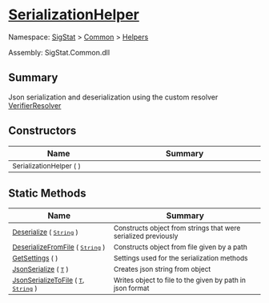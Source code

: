 # [SerializationHelper](./SerializationHelper.md)

Namespace: [SigStat]() > [Common](./../README.md) > [Helpers](./README.md)

Assembly: SigStat.Common.dll

## Summary
Json serialization and deserialization using the custom resolver  [VerifierResolver](https://github.com/hargitomi97/sigstat/blob/master/docs/md/SigStat/Common/Helpers/Serialization/VerifierResolver.md)

## Constructors

| Name<a href="#"><img width=220></a> | Summary<a href="#"><img width=475></a> | 
| --- | --- | 
| <sub>SerializationHelper (  )</sub>| <sub></sub>| <br>


## Static Methods

| Name<a href="#"><img width=220></a> | Summary<a href="#"><img width=475></a> | 
| --- | --- | 
| <sub>[Deserialize](./Methods/SerializationHelper-100664139.md) ( [`String`](https://docs.microsoft.com/en-us/dotnet/api/System.String) )</sub>| <sub>Constructs object from strings that were serialized previously</sub>| <br>
| <sub>[DeserializeFromFile](./Methods/SerializationHelper-100664140.md) ( [`String`](https://docs.microsoft.com/en-us/dotnet/api/System.String) )</sub>| <sub>Constructs object from file given by a path</sub>| <br>
| <sub>[GetSettings](./Methods/SerializationHelper-100664138.md) (  )</sub>| <sub>Settings used for the serialization methods</sub>| <br>
| <sub>[JsonSerialize](./Methods/SerializationHelper-100664142.md) ( [`T`](./SerializationHelper.md) )</sub>| <sub>Creates json string from object</sub>| <br>
| <sub>[JsonSerializeToFile](./Methods/SerializationHelper-100664141.md) ( [`T`](./SerializationHelper.md), [`String`](https://docs.microsoft.com/en-us/dotnet/api/System.String) )</sub>| <sub>Writes object to file to the given by path in json format</sub>| <br>


